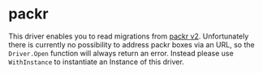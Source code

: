 # packr

This driver enables you to read migrations from [packr v2](https://github.com/gobuffalo/packr/tree/master/v2).
Unfortunately there is currently no possibility to address packr boxes via an URL, so the `Driver.Open` function
will always return an error. Instead please use `WithInstance` to instantiate an Instance of this driver.